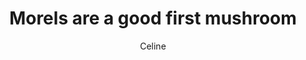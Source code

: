 ---
title: Morels are a good first mushroom
author: Celine
layout: multipage
order: celine
chapter: '018a'
links:
  - text: Next
    to: '/pieces/celine/019a'
season: winter
post-count: 933
rank: Moderator
---